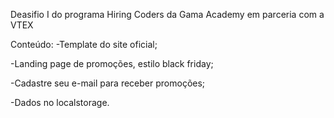 Deasifio I do programa Hiring Coders da Gama Academy em parceria com a VTEX

Conteúdo:
-Template do site oficial; 

-Landing page de promoções, estilo black friday; 

-Cadastre seu e-mail para receber promoções; 

-Dados no localstorage.
